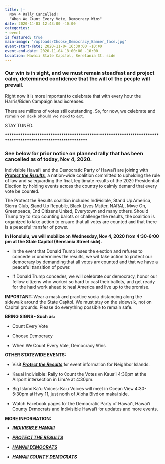 ```yaml
---
title: |-
  Nov 4 Rally Cancelled!
  "When We Count Every Vote, Democracy Wins"
date: 2020-11-03 12:43:00 -10:00
categories:
- event
is featured: true
main-image: "/uploads/Choose_Democracy_Banner_face.jpg"
event-start-date: 2020-11-04 16:30:00 -10:00
event-end-date: 2020-11-04 18:00:00 -10:00
Location: Hawaii State Capitol, Beretania St. side
---
```


### Our win is in sight, and we must remain steadfast and project calm, determined confidence that the will of the people will prevail.

Right now it is more important to celebrate that with every hour the Harris/Biden Campaign lead increases.

There are millions of votes still outstanding. So, for now, we celebrate and remain on deck should we need to act.

STAY TUNED.

\*\*\*\*\*\*\*\*\*\*\*\*\*\*\*\*\*\*\*\*\*\*\*\*\*\*\*\*\*\*\*\*\*\*\*\*\*\*\*\*\*\*\*\*\*\*\*\*\*\*\*\*\*\*\*\*\*\*\*\*\*\*\*\*\*\*\*\*\*\*\*\*\*\*\*\*\*\*\*\*\*\*\*\*\*\*\*\*\*\*\*\*\*\*\*\*\*\*\*\*\*\*\*\*\*\*\*\*\*

### **See below for prior notice on planned rally that has been cancelled as of today, Nov 4, 2020.**

Indivisible Hawai’i and the Democratic Party of Hawai’i are joining with ***[Protect the Results](https://ProtectTheResults.com)***, a nation-wide coalition committed to upholding the rule of law and safeguarding the final, legitimate results of the 2020 Presidential Election by holding events across the country to calmly demand that every vote be counted.

The Protect the Results coalition includes Indivisible, Stand Up America, Sierra Club, Stand Up Republic, Black Lives Matter, NARAL, Move On, Greenpeace, End Citizens United, Everytown and many others.  Should Trump try to stop counting ballots or challenge the results, the coalition is organized to take action to ensure that all votes are counted and that there is a peaceful transfer of power.

**In Honolulu, we will mobilize on Wednesday, Nov 4, 2020 from 4:30-6:00 pm at the State Capitol (Beretania Street side).**

* In the event that Donald Trump loses the election and refuses to concede or undermines the results, we will take action to protect our democracy by demanding that all votes are counted and that we have a peaceful transition of power.

* If Donald Trump concedes, we will celebrate our democracy, honor our fellow citizens who worked so hard to cast their ballots, and get ready for the hard work ahead to heal America and live up to the promise.

**IMPORTANT:**  Wear a mask and practice social distancing along the sidewalk around the State Capitol.  We must stay on the sidewalk, not on Capital grounds.  Please do everything possible to remain safe.

**BRING SIGNS - Such as:**

* Count Every Vote

* Choose Democracy

* When We Count Every Vote, Democracy Wins

**OTHER STATEWIDE EVENTS:**

* Visit ***[Protect the Results](https://ProtectTheResults.com)*** for event information for Neighbor Islands.

* Kauai Indivisible: Rally to Count the Votes on Kauaʻi 4:30pm at the Airport intersection in Lihuʻe at 4:30pm.

* Big Island Ka'u Voices:  Ka'u Voices will meet in Ocean View 4:30-5:30pm at Hwy 11, just north of Aloha Blvd on makai side.

* Watch Facebook pages for the Democratic Party of Hawai’i, Hawai’i County Democrats and Indivisible Hawai’i for updates and more events.

**MORE INFORMATION:**

* ***[INDIVISIBLE HAWAII](https://IndivisibleHawaii.org)***

* ***[PROTECT THE RESULTS](https://ProtectTheResults.com)***

* ***[HAWAII DEMOCRATS](https://HawaiiDemocrats.org)***

* ***[HAWAII COUNTY DEMOCRATS](https://HawaiiCountyDemocrats.org)***